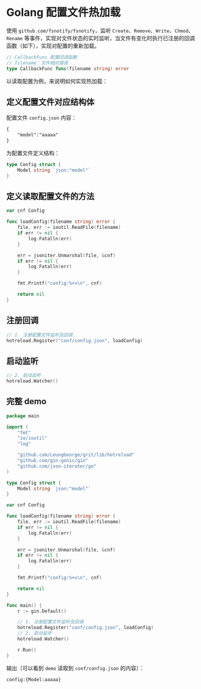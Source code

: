 # Golang 配置文件热加载

使用 `github.com/fsnotify/fsnotify`，监听 `Create`、`Remove`、`Write`、`Chmod`、`Rename` 等事件，实现对文件状态的实时监听，当文件有变化时执行已注册的回调函数（如下），实现对配置的重新加载。

```go
// CallbackFunc 配置回调函数
// filename：文件相对路径
type CallbackFunc func(filename string) error
```

以读取配置为例，来说明如何实现热加载：

## 定义配置文件对应结构体

配置文件 `config.json` 内容：  
```html
{
    "model":"aaaaa"
}
```

为配置文件定义结构：

```go
type Config struct {
	Model string `json:"model"`
}
```

## 定义读取配置文件的方法

```go
var cnf Config

func loadConfig(filename string) error {
	file, err := ioutil.ReadFile(filename)
	if err != nil {
		log.Fatalln(err)
	}

	err = jsoniter.Unmarshal(file, &cnf)
	if err != nil {
		log.Fatalln(err)
	}

	fmt.Printf("config:%+v\n", cnf)

	return nil
}
```

## 注册回调

```go
// 1. 注册配置文件监听及回调
hotreload.Register("conf/config.json", loadConfig)
```


## 启动监听

```go
// 2. 启动监听
hotreload.Watcher()
```

## 完整 demo

```go
package main

import (
	"fmt"
	"io/ioutil"
	"log"

	"github.com/LeungGeorge/grit/lib/hotreload"
	"github.com/gin-gonic/gin"
	"github.com/json-iterator/go"
)

type Config struct {
	Model string `json:"model"`
}

var cnf Config

func loadConfig(filename string) error {
	file, err := ioutil.ReadFile(filename)
	if err != nil {
		log.Fatalln(err)
	}

	err = jsoniter.Unmarshal(file, &cnf)
	if err != nil {
		log.Fatalln(err)
	}

	fmt.Printf("config:%+v\n", cnf)

	return nil
}

func main() {
	r := gin.Default()

    // 1. 注册配置文件监听及回调
	hotreload.Register("conf/config.json", loadConfig)
    // 2. 启动监听
	hotreload.Watcher()

	r.Run()
}
```

输出（可以看到 `demo` 读取到 `conf/config.json` 的内容）：  
```html
config:{Model:aaaaa}
```
